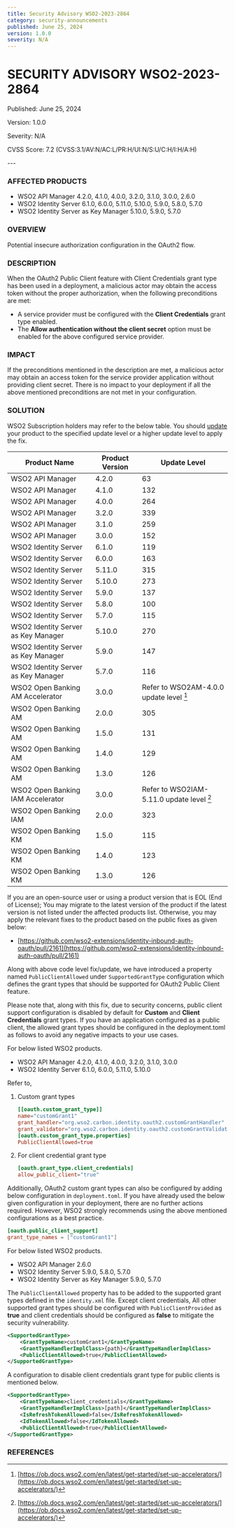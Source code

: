 ```yaml
---
title: Security Advisory WSO2-2023-2864
category: security-announcements
published: June 25, 2024
version: 1.0.0
severity: N/A
---
```


# SECURITY ADVISORY WSO2-2023-2864

<p class="doc-info">Published: June 25, 2024</p>
<p class="doc-info">Version: 1.0.0</p>
<p class="doc-info">Severity: N/A</p>
<p class="doc-info">CVSS Score: 7.2 (CVSS:3.1/AV:N/AC:L/PR:H/UI:N/S:U/C:H/I:H/A:H)</p>
---

### AFFECTED PRODUCTS
* WSO2 API Manager 4.2.0, 4.1.0, 4.0.0, 3.2.0, 3.1.0, 3.0.0, 2.6.0
* WSO2 Identity Server 6.1.0, 6.0.0, 5.11.0, 5.10.0, 5.9.0, 5.8.0, 5.7.0
* WSO2 Identity Server as Key Manager 5.10.0, 5.9.0, 5.7.0 


### OVERVIEW
Potential insecure authorization configuration in the OAuth2 flow.


### DESCRIPTION
When the OAuth2 Public Client feature with Client Credentials grant type has been used in a deployment, a malicious actor may obtain the access token without the proper authorization, when the following preconditions are met:

* A service provider must be configured with the **Client Credentials** grant type enabled.
* The **Allow authentication without the client secret** option must be enabled for the above configured service provider. 

### IMPACT
If the preconditions mentioned in the description are met, a malicious actor may obtain an access token for the service provider application without providing client secret. There is no impact to your deployment if all the above mentioned preconditions are not met in your configuration.

### SOLUTION

WSO2 Subscription holders may refer to the below table. You should [update](https://wso2.com/updates/) your product to the specified update level or a higher update level to apply the fix.


| Product Name                        | Product Version | Update Level                             |
| ----------------------------------- | --------------- | ---------------------------------------- |
| WSO2 API Manager                    | 4.2.0           | 63                                       |
| WSO2 API Manager                    | 4.1.0           | 132                                      |
| WSO2 API Manager                    | 4.0.0           | 264                                      |
| WSO2 API Manager                    | 3.2.0           | 339                                      |
| WSO2 API Manager                    | 3.1.0           | 259                                      |
| WSO2 API Manager                    | 3.0.0           | 152                                      |
| WSO2 Identity Server                | 6.1.0           | 119                                      |
| WSO2 Identity Server                | 6.0.0           | 163                                      |
| WSO2 Identity Server                | 5.11.0          | 315                                      |
| WSO2 Identity Server                | 5.10.0          | 273                                      |
| WSO2 Identity Server                | 5.9.0           | 137                                      |
| WSO2 Identity Server                | 5.8.0           | 100                                      |
| WSO2 Identity Server                | 5.7.0           | 115                                      |
| WSO2 Identity Server as Key Manager | 5.10.0          | 270                                      |
| WSO2 Identity Server as Key Manager | 5.9.0           | 147                                      |
| WSO2 Identity Server as Key Manager | 5.7.0           | 116                                      |
| WSO2 Open Banking AM Accelerator    | 3.0.0           | Refer to WSO2AM-4.0.0 update level [^1]  |
| WSO2 Open Banking AM                | 2.0.0           | 305                                      |
| WSO2 Open Banking AM                | 1.5.0           | 131                                      |
| WSO2 Open Banking AM                | 1.4.0           | 129                                      |
| WSO2 Open Banking AM                | 1.3.0           | 126                                      |
| WSO2 Open Banking IAM Accelerator   | 3.0.0           | Refer to WSO2IAM-5.11.0 update level [^1]|
| WSO2 Open Banking IAM               | 2.0.0           | 323                                      |
| WSO2 Open Banking KM                | 1.5.0           | 115                                      |
| WSO2 Open Banking KM                | 1.4.0           | 123                                      |
| WSO2 Open Banking KM                | 1.3.0           | 126                                      |


If you are an open-source user or using a product version that is EOL (End of License); You may migrate to the latest version of the product if the latest version is not listed under the affected products list. Otherwise, you may apply the relevant fixes to the product based on the public fixes as given below:

* [https://github.com/wso2-extensions/identity-inbound-auth-oauth/pull/2161](https://github.com/wso2-extensions/identity-inbound-auth-oauth/pull/2161)


Along with above code level fix/update, we have introduced a property named `PublicClientAllowed` under `SupportedGrantType` configuration which defines the grant types that should be supported for OAuth2 Public Client feature.

Please note that, along with this fix, due to security concerns, public client support configuration is disabled by default for **Custom** and **Client Credentials** grant types. If you have an application configured as a public client, the allowed grant types should be configured in the deployment.toml as follows to avoid any negative impacts to your use cases.

For below listed WSO2 products.

* WSO2 API Manager 4.2.0, 4.1.0, 4.0.0, 3.2.0, 3.1.0, 3.0.0
* WSO2 Identity Server 6.1.0, 6.0.0, 5.11.0, 5.10.0 

Refer to,

1. Custom grant types
    ```toml
    [[oauth.custom_grant_type]]
    name="customGrant1"
    grant_handler="org.wso2.carbon.identity.oauth2.customGrantHandler"
    grant_validator="org.wso2.carbon.identity.oauth2.customGrantValidator"
    [oauth.custom_grant_type.properties]
    PublicClientAllowed=true
    ```
2. For client credential grant type 
    ```toml
    [oauth.grant_type.client_credentials]
    allow_public_client="true" 
    ```


Additionally, OAuth2 custom grant types can also be configured by adding below configuration in `deployment.toml`. If you have already used the below given configuration in your deployment, there are no further actions required. However, WSO2 strongly recommends using the above mentioned configurations as a best practice. 

```toml
[oauth.public_client_support]
grant_type_names = ["customGrant1"] 
```

For below listed WSO2 products.

* WSO2 API Manager 2.6.0
* WSO2 Identity Server 5.9.0, 5.8.0, 5.7.0
* WSO2 Identity Server as Key Manager 5.9.0, 5.7.0 

The `PublicClientAllowed` property has to be added to the supported grant types defined in the `identity.xml` file. Except client credentials, All other supported grant types should be configured with `PublicClientProvided` as **true** and client credentials should be configured as **false** to mitigate the security vulnerability.

```xml
<SupportedGrantType>
    <GrantTypeName>customGrant1</GrantTypeName>
    <GrantTypeHandlerImplClass>{path}</GrantTypeHandlerImplClass>
    <PublicClientAllowed>true</PublicClientAllowed>
</SupportedGrantType> 
```

A configuration to disable client credentials grant type for public clients is mentioned below. 

```xml
<SupportedGrantType>
    <GrantTypeName>client_credentials</GrantTypeName>
    <GrantTypeHandlerImplClass>[path]</GrantTypeHandlerImplClass>
    <IsRefreshTokenAllowed>false</IsRefreshTokenAllowed>
    <IdTokenAllowed>false</IdTokenAllowed>
    <PublicClientAllowed>true</PublicClientAllowed>
</SupportedGrantType> 
```


### REFERENCES
[^1]: [https://ob.docs.wso2.com/en/latest/get-started/set-up-accelerators/](https://ob.docs.wso2.com/en/latest/get-started/set-up-accelerators/)
